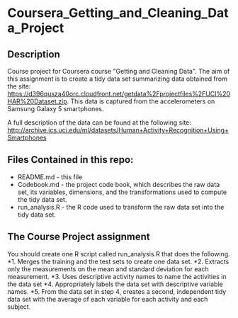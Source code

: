 # Coursera_Getting_and_Cleaning_Data_Project
## Description
Course project for Coursera course "Getting and Cleaning Data".
The aim of this assignment is to create a tidy data set summarizing data obtained from the site: https://d396qusza40orc.cloudfront.net/getdata%2Fprojectfiles%2FUCI%20HAR%20Dataset.zip. 
This data is captured from the accelerometers on Samsung Galaxy 5 smartphones. 

A full description of the data can be found at the following site:
http://archive.ics.uci.edu/ml/datasets/Human+Activity+Recognition+Using+Smartphones

## Files Contained in this repo:
* README.md - this file
* Codebook.md - the project code book, which describes the raw data set, its variables, dimensions, and the transformations used to compute the tidy data set.
* run_analysis.R - the R code used to transform the raw data set into the tidy data set.


## The Course Project assignment
You should create one R script called run_analysis.R that does the following.
*1. Merges the training and the test sets to create one data set.
*2. Extracts only the measurements on the mean and standard deviation for each measurement.
*3. Uses descriptive activity names to name the activities in the data set
*4. Appropriately labels the data set with descriptive variable names.
*5. From the data set in step 4, creates a second, independent tidy data set with the average of each variable for each activity and each subject.
